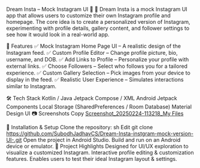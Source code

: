 Dream Insta – Mock Instagram UI 📸
🌟 Dream Insta is a mock Instagram UI app that allows users to customize their own Instagram profile and homepage.
The core idea is to create a personalized version of Instagram, experimenting with profile details, gallery content, and follower settings to see how it would look in a real-world app.

📌 Features
✅ Mock Instagram Home Page UI – A realistic design of the Instagram feed.
✅ Custom Profile Editor – Change profile picture, bio, username, and DOB.
✅ Add Links to Profile – Personalize your profile with external links.
✅ Choose Followers – Select who follows you for a tailored experience.
✅ Custom Gallery Selection – Pick images from your device to display in the feed.
✅ Realistic User Experience – Simulates interactions similar to Instagram.

🛠 Tech Stack
Kotlin / Java
Jetpack Compose / XML
Android Jetpack Components
Local Storage (SharedPreferences / Room Database)
Material Design UI
📷 Screenshots
Copy 
[Screenshot_20250224-113218_My Files](https://github.com/user-attachments/assets/a7c4234a-22de-4423-bef2-a3b1470e184a)

🚀 Installation & Setup
Clone the repository:
sh
Edit
git clone  https://github.com/SubodhJadhavCS/Dream-Insta-instgram-mock-version-UI-.git
Open the project in Android Studio.
Build and run on an Android device or emulator.
🎯 Project Highlights
Designed for UI/UX exploration to visualize a customized Instagram.
Interactive profile editing & customization features.
Enables users to test their ideal Instagram layout & settings.
